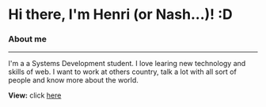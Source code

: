 # Hi there, I'm Henri (or Nash...)! :D

### About me
<hr />

I'm a a Systems Development student. I love learing new technology and skills of web. I want to work at others country, talk a lot with all sort of people and know more about the world.

<b>View:</b> click [here](https://henrilima.tk/)

